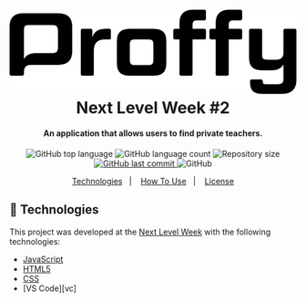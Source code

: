 <h1 align="center">
    <img alt="GoStack MeetApp" src="/assets/logo.svg" />
    <br>
    Next Level Week #2
</h1>

<h4 align="center">
  An application that allows users to find private teachers.
</h4>
<p align="center">
  <img alt="GitHub top language" src="https://img.shields.io/github/languages/top/fredericoespeschit/proffy">

  <img alt="GitHub language count" src="https://img.shields.io/github/languages/count/fredericoespeschit/proffy">

<img alt="Repository size" src="https://img.shields.io/github/repo-size/fredericoespeschit/proffy">
  <a href="https://github.com/fredericoespeschit/proffy/commits/master">
    <img alt="GitHub last commit" src="https://img.shields.io/github/last-commit/fredericoespeschit/proffy">
  </a>
  
  <img alt="GitHub" src="https://img.shields.io/github/license/fredericoespeschit/proffy">
</p>

<p align="center">
  <a href="#rocket-technologies">Technologies</a>&nbsp;&nbsp;&nbsp;|&nbsp;&nbsp;&nbsp;
  <a href="#information_source-how-to-use">How To Use</a>&nbsp;&nbsp;&nbsp;|&nbsp;&nbsp;&nbsp;
  <a href="#memo-license">License</a>
</p>

## :rocket: Technologies

This project was developed at the [Next Level Week](https://rocketseat.com.br/) with the following technologies:

- [JavaScript](https://developer.mozilla.org/pt-BR/docs/Aprender/JavaScript)
- [HTML5](https://developer.mozilla.org/pt-BR/docs/Web/HTML/HTML5)
- [CSS](https://developer.mozilla.org/pt-BR/docs/Web/CSS)
- [VS Code][vc]


